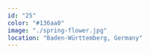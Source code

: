 ```yaml
---
id: "25"
color: "#136aa0"
image: "./spring-flower.jpg"
location: "Baden-Württemberg, Germany"
---
```

